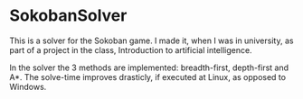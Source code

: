 # SokobanSolver
This is a solver for the Sokoban game.
I made it, when I was in university, as part of a project in the class, Introduction to artificial intelligence.

In the solver the 3 methods are implemented: breadth-first, depth-first and A*.
The solve-time improves drasticly, if executed at Linux, as opposed to Windows.

